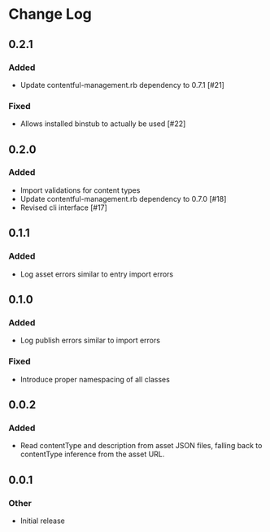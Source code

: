 # Change Log

## 0.2.1
### Added
* Update contentful-management.rb dependency to 0.7.1 [#21]

### Fixed
* Allows installed binstub to actually be used [#22]

## 0.2.0
### Added
* Import validations for content types
* Update contentful-management.rb dependency to 0.7.0 [#18]
* Revised cli interface [#17]

## 0.1.1
### Added
* Log asset errors similar to entry import errors

## 0.1.0
### Added
* Log publish errors similar to import errors

### Fixed
* Introduce proper namespacing of all classes

## 0.0.2
### Added
* Read contentType and description from asset JSON files, falling back to contentType inference from the asset URL.

## 0.0.1
### Other
* Initial release
